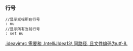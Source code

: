 ### 行号
```
//显示光标所在行号
: nu
//显示所有当前行号
: set nu
```

[.ideavimrc 需要和 .IntelliJIdea13\ 同路径, 且文件编码为utf-8.](http://blog.xiazhiri.com/IntelliJ-IDEA-ideavimrc.html)